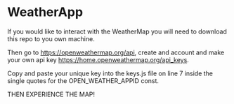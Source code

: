 # WeatherApp

If you would like to interact with the WeatherMap you will need to download this repo to you own machine.

Then go to https://openweathermap.org/api, create and account and make your own api key https://home.openweathermap.org/api_keys.

Copy and paste your unique key into the keys.js file on line 7 inside the single quotes for the OPEN_WEATHER_APPID const.

THEN EXPERIENCE THE MAP!
